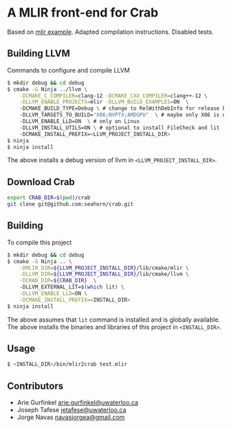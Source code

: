 # A MLIR front-end for Crab

Based on [mlir example](https://github.com/llvm/llvm-project/tree/main/mlir/examples/standalone). Adapted compilation instructions. Disabled tests.

## Building LLVM
Commands to configure and compile LLVM

```sh
$ mkdir debug && cd debug 
$ cmake -G Ninja ../llvm \
    -DCMAKE_C_COMPILER=clang-12 -DCMAKE_CXX_COMPILER=clang++-12 \
    -DLLVM_ENABLE_PROJECTS=mlir -DLLVM_BUILD_EXAMPLES=ON  \ 
    -DCMAKE_BUILD_TYPE=Debug \ # change to RelWithDebInfo for release build
    -DLLVM_TARGETS_TO_BUILD="X86;NVPTX;AMDGPU"  \ # maybe only X86 is needed
    -DLLVM_ENABLE_LLD=ON  \ # only on Linux	
    -DLLVM_INSTALL_UTILS=ON \ # optional to install FileCheck and lit
    -DCMAKE_INSTALL_PREFIX=<LLVM_PROJECT_INSTALL_DIR>
$ ninja
$ ninja install
```

The above installs a debug version of llvm in
`<LLVM_PROJECT_INSTALL_DIR>`.

## Download Crab


```sh
export CRAB_DIR=$(pwd)/crab
git clone git@github.com:seahorn/crab.git
```

## Building
To compile this project

```sh
$ mkdir debug && cd debug 
$ cmake -G Ninja .. \
    -DMLIR_DIR=${LLVM_PROJECT_INSTALL_DIR}/lib/cmake/mlir \
    -DLLVM_DIR=${LLVM_PROJECT_INSTALL_DIR}/lib/cmake/llvm \
	-DCRAB_DIR=${CRAB_DIR}  \	
    -DLLVM_EXTERNAL_LIT=$(which lit) \
    -DLLVM_ENABLE_LLD=ON \
    -DCMAKE_INSTALL_PREFIX=<INSTALL_DIR> 
$ ninja install	
```

The above assumes that `lit` command is installed and is globally
available. The above installs the binaries and libraries of this
project in `<INSTALL_DIR>`.

## Usage

``` sh
$ <INSTALL_DIR>/bin/mlir2crab test.mlir

```


## Contributors
* Arie Gurfinkel <arie.gurfinkel@uwaterloo.ca> 
* Joseph Tafese <jetafese@uwaterloo.ca> 
* Jorge Navas <navasjorgea@gmail.com>

